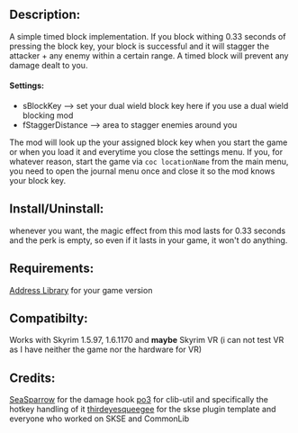 ## Description:

A simple timed block implementation. If you block withing 0.33 seconds of pressing the block key, your block is successful and it will stagger the attacker + any enemy within a certain range. A timed block will prevent any damage dealt to you.

#### Settings:
- sBlockKey --> set your dual wield block key here if you use a dual wield blocking mod
- fStaggerDistance --> area to stagger enemies around you

The mod will look up the your assigned block key when you start the game or when you load it and everytime you close the settings menu. If you, for whatever reason, start the game via ``coc locationName`` from the main menu, you need to open the journal menu once and close it so the mod knows your block key.

## Install/Uninstall:
whenever you want, the magic effect from this mod lasts for 0.33 seconds and the perk is empty, so even if it lasts in your game, it won't do anything.

## Requirements:
[Address Library](https://www.nexusmods.com/skyrimspecialedition/mods/32444) for your game version

## Compatibilty:

Works with Skyrim 1.5.97, 1.6.1170 and **maybe** Skyrim VR (i can not test VR as I have neither the game nor the hardware for VR)

## Credits:
[SeaSparrow](https://next.nexusmods.com/profile/Shekhinaga/about-me?gameId=1704) for the damage hook
[po3](https://next.nexusmods.com/profile/powerofthree/mods?gameId=1704) for clib-util and specifically the hotkey handling of it
[thirdeyesqueegee](https://next.nexusmods.com/profile/ThirdEye3301/about-me) for the skse plugin template
and everyone who worked on SKSE and CommonLib
